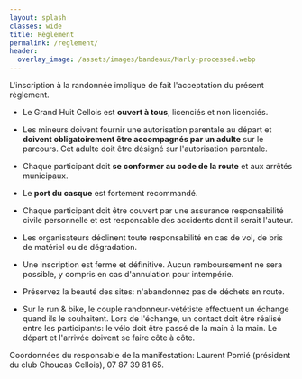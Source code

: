 ```yaml
---
layout: splash
classes: wide
title: Règlement
permalink: /reglement/
header:
  overlay_image: /assets/images/bandeaux/Marly-processed.webp
---
```


L'inscription à la randonnée implique de fait l'acceptation du présent règlement.

* Le Grand Huit Cellois est **ouvert à tous**, licenciés et non licenciés.

* Les mineurs doivent fournir une autorisation parentale au départ et
  **doivent obligatoirement être accompagnés par un adulte** sur le parcours.
  Cet adulte doit être désigné sur l'autorisation parentale.

* Chaque participant doit **se conformer au code de la route** et aux arrêtés municipaux.

* Le **port du casque** est fortement recommandé.

* Chaque participant doit être couvert par une assurance responsabilité civile
  personnelle et est responsable des accidents dont il serait l'auteur.

* Les organisateurs déclinent toute responsabilité en cas de vol,
  de bris de matériel ou de dégradation.

* Une inscription est ferme et définitive. Aucun remboursement ne sera possible,
  y compris en cas d'annulation pour intempérie.

* Préservez la beauté des sites: n'abandonnez pas de déchets en route.

* Sur le run & bike, le couple randonneur-vététiste effectuent un échange
  quand ils le souhaitent. Lors de l'échange, un contact doit être réalisé
  entre les participants: le vélo doit être passé de la main à la main. Le
  départ et l'arrivée doivent se faire côte à côte.

Coordonnées du responsable de la manifestation:
Laurent Pomié (président du club Choucas Cellois), 07 87 39 81 65.
